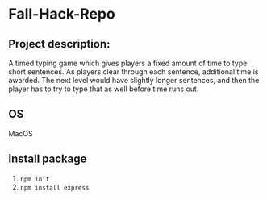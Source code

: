 # Fall-Hack-Repo
## Project description:
A timed typing game which gives players a fixed amount of time to type short sentences. As players clear through each sentence, additional time is awarded. The next level would have slightly longer sentences, and then the player has to try to type that as well before time runs out. 

## OS
MacOS

## install package
1. `npm init`
2. `npm install express`
